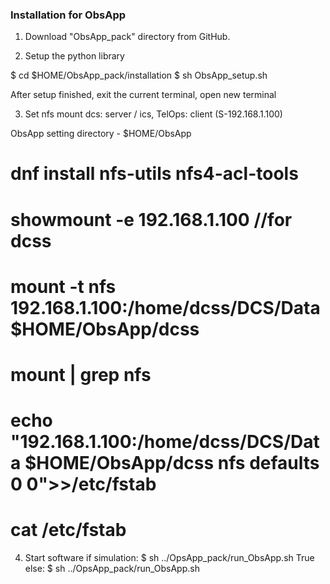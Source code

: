 ### Installation for ObsApp ### 

1. Download "ObsApp_pack" directory from GitHub.


2. Setup the python library

$ cd $HOME/ObsApp_pack/installation
$ sh ObsApp_setup.sh

After setup finished, exit the current terminal, open new terminal


3. Set nfs mount
dcs: server / ics, TelOps: client
(S-192.168.1.100)

ObsApp setting directory - $HOME/ObsApp

# dnf install nfs-utils nfs4-acl-tools

# showmount -e 192.168.1.100  //for dcss

# mount -t nfs 192.168.1.100:/home/dcss/DCS/Data $HOME/ObsApp/dcss

# mount | grep nfs

# echo "192.168.1.100:/home/dcss/DCS/Data     $HOME/ObsApp/dcss  nfs     defaults 0 0">>/etc/fstab
# cat /etc/fstab


4. Start software
if simulation:
	$ sh ../OpsApp_pack/run_ObsApp.sh True
else:
	$ sh ../OpsApp_pack/run_ObsApp.sh




